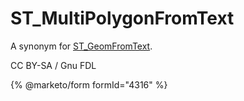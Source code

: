 # ST\_MultiPolygonFromText

A synonym for [ST\_GeomFromText](st_geomfromtext.md).

CC BY-SA / Gnu FDL

{% @marketo/form formId="4316" %}

